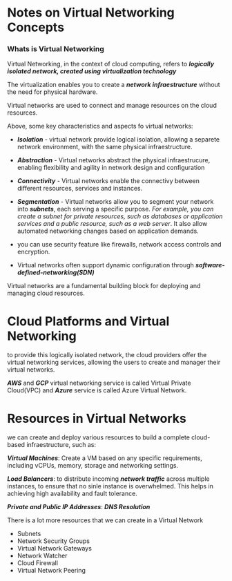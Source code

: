 # Notes on Virtual Networking Concepts 

### Whats is Virtual Networking

Virtual Networking, in the context of cloud computing, refers to ***logically isolated network, created using virtualization technology***   

The virtualization enables you to create a ***network infraestructure*** without the need for physical hardware.

Virtual networks are used to connect and manage resources on the cloud resources.

Above, some key characteristics and aspects fo virtual networks:

- ***Isolation*** - virtual network provide logical isolation, allowing a separete network environment, with the same physical infraestructure.


- ***Abstraction*** - Virtual networks abstract the physical infraestrucure, enabling flexibility and agility in network design and configuration

- ***Connectivity*** - Virtual networks enable the connectivy between different resources, services and instances.

- ***Segmentation*** - Virtual networks allow you to segment your network into ***subnets***, each serving a specific purpose. _For example, you can create a subnet for private resources, such as databases or application services and a public resource, such as a web server_. It also allow automated networking changes based on application demands.

- you can use security feature like firewalls, network access controls and encryption.

- Virtual networks often support dynamic configuration through ***software-defined-networking(SDN)***

Virtual networks are a fundamental building block for deploying and managing cloud resources. 

# Cloud Platforms and Virtual Networking

to provide this logically isolated network, the cloud providers offer the virtual networking services, allowing the users to create and manager their virtual networks. 

***AWS*** and ***GCP*** virtual networking service is called Virtual Private Cloud(VPC) and ***Azure*** service is called Azure Virtual Network. 



# Resources in Virtual Networks

we can create and deploy various resources to build a complete cloud-based infraestructure, such as: 

***Virtual Machines***: Create a VM based on any specific requirements, including vCPUs, memory, storage and networking settings.

***Load Balancers***: to distribute incoming ***network traffic*** across multiple instances, to ensure that no sinle instance is overwhelmed. This helps in achieving high availability and fault tolerance.

***Private and Public IP Addresses***: 
***DNS Resolution***

There is a lot more resources that we can create in a Virtual Network
- Subnets
- Network Security Groups
- Virtual Network Gateways
- Network Watcher
- Cloud Firewall
- Virtual Network Peering

